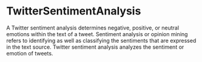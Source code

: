 # TwitterSentimentAnalysis
A Twitter sentiment analysis determines negative, positive, or neutral emotions within the text of a tweet. Sentiment analysis or opinion mining refers to identifying as well as classifying the sentiments that are expressed in the text source. Twitter sentiment analysis analyzes the sentiment or emotion of tweets.
